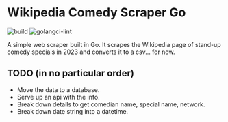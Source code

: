 # Wikipedia Comedy Scraper Go

![build](https://img.shields.io/github/actions/workflow/status/ericthomasca/wikipedia-comedy-scraper-go/go.yml)  ![golangci-lint](https://img.shields.io/github/actions/workflow/status/ericthomasca/wikipedia-comedy-scraper-go/golangci-lint.yml?label=golangci-lint)

A simple web scraper built in Go. It scrapes the Wikipedia page of stand-up comedy specials in 2023 and converts it to a csv... for now.

## TODO (in no particular order)

- Move the data to a database.
- Serve up an api with the info.
- Break down details to get comedian name, special name, network.
- Break down date string into a datetime.
